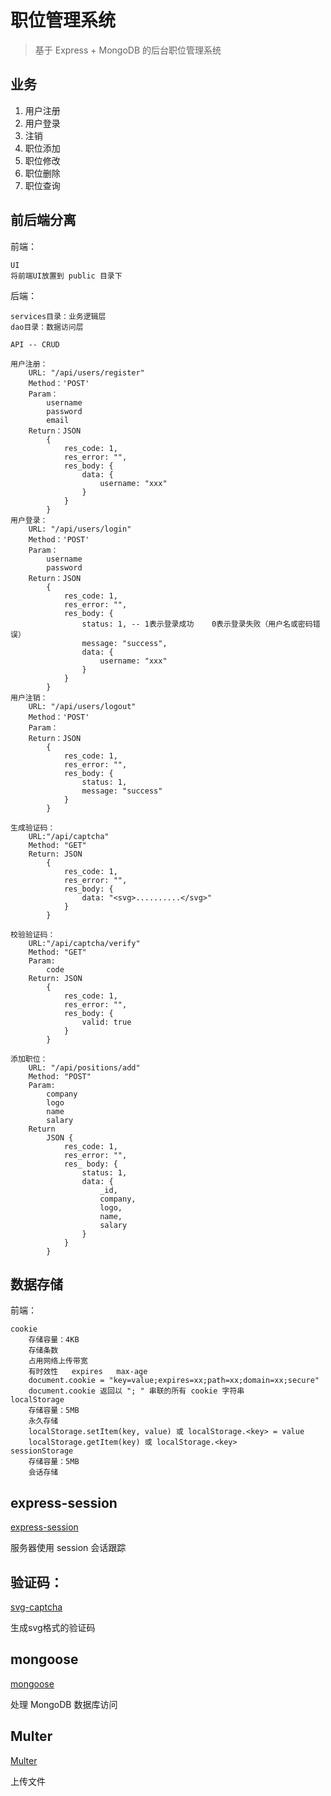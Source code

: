 # 职位管理系统

> 基于 Express + MongoDB 的后台职位管理系统

## 业务

1. 用户注册
2. 用户登录
3. 注销
4. 职位添加
5. 职位修改
6. 职位删除
7. 职位查询

## 前后端分离

前端：

	UI
	将前端UI放置到 public 目录下

后端：

	services目录：业务逻辑层
	dao目录：数据访问层

	API -- CRUD

	用户注册：
		URL: "/api/users/register"
		Method：'POST'
		Param：
			username
			password
			email
		Return：JSON
			{
				res_code: 1,
				res_error: "",
				res_body: {
					data: {
						username: "xxx"
					}
				}
			}
	用户登录：
		URL: "/api/users/login"
		Method：'POST'
		Param：
			username
			password
		Return：JSON
			{
				res_code: 1,
				res_error: "",
				res_body: {
					status: 1, -- 1表示登录成功    0表示登录失败（用户名或密码错误）
					message: "success",
					data: {
						username: "xxx"
					}
				}
			}
	用户注销：
		URL: "/api/users/logout"
		Method：'POST'
		Param：
		Return：JSON
			{
				res_code: 1,
				res_error: "",
				res_body: {
					status: 1,
					message: "success"
				}
			}

	生成验证码：
		URL:"/api/captcha"
		Method: "GET"
		Return: JSON
			{
				res_code: 1,
				res_error: "",
				res_body: {
					data: "<svg>..........</svg>"
				}
			}

	校验验证码：
		URL:"/api/captcha/verify"
		Method: "GET"
		Param:
			code
		Return: JSON
			{
				res_code: 1,
				res_error: "",
				res_body: {
					valid: true
				}
			}

	添加职位：
		URL: "/api/positions/add"
		Method: "POST"
		Param:
			company
			logo
			name
			salary
		Return
			JSON {
				res_code: 1,
				res_error: "",
				res_ body: {
					status: 1,
					data: {
						_id,
						company,
						logo,
						name,
						salary
					}
				}
			}

## 数据存储

前端：

	cookie
		存储容量：4KB
		存储条数
		占用网络上传带宽
		有时效性   expires   max-age
		document.cookie = "key=value;expires=xx;path=xx;domain=xx;secure"
		document.cookie 返回以 "; " 串联的所有 cookie 字符串
	localStorage
		存储容量：5MB
		永久存储
		localStorage.setItem(key, value) 或 localStorage.<key> = value
		localStorage.getItem(key) 或 localStorage.<key>
	sessionStorage
		存储容量：5MB
		会话存储

## express-session

[express-session](https://www.npmjs.com/package/express-session)

服务器使用 session 会话跟踪

## 验证码：

[svg-captcha](https://www.npmjs.com/package/svg-captcha)

生成svg格式的验证码

## mongoose

[mongoose](https://mongoosejs.com/)

处理 MongoDB 数据库访问

## Multer 

[Multer](https://www.npmjs.com/package/multer)

上传文件